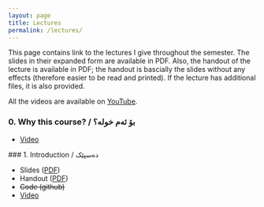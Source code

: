 ```yaml
---
layout: page
title: Lectures
permalink: /lectures/
---
```


<!-- <ul id="archive">


{% for gallery in site.data.lectures %}
  {% if lectures.id == page.galleryid %}
    <h1>{{ lectures.description }}</h1>
    {% for image in sortedimages %}
      <li class="archiveposturl">
        <span><a href="{{ site.url }}/graphs/{{ image.file }}">{{image.title }}</a></span><br>
<span class = "postlower">{{ image.caption }}<br />
<strong>Tags:</strong> {{ image.tags }}</span>
      </li>
    {% endfor %}
  {% endif %}
{% endfor %}

</ul> -->

This page contains link to the lectures I give throughout the semester. The slides in their expanded form are available in PDF. Also, the handout of the lecture is available in PDF; the handout is bascially the slides without any effects (therefore easier to be read and printed). If the lecture has additional files, it is also provided. 

All the videos are available on [YouTube](https://www.youtube.com/watch?v=cBuT4O4V2bk&list=PLkLLH3XpCIcHf6G0ZeKsq6558aPPr3UeV).


### 0. Why this course? / بۆ ئەم خولە؟
<ul id="archive">
  <li><i class="fab fa-youtube"></i> <a href="https://youtu.be/cBuT4O4V2bk" target="_blank">Video</a></li>
</ul>
### 1. Introduction / دەسپێک
<ul id="archive">
  <li><i class="fas fa-file-pdf"></i> Slides (<a href="https://github.com/sinaahmadi/KurdishCL/raw/master/lectures/lecture_1_introduction.pdf" target="_blank">PDF</a>)</li>
  <li><i class="fas fa-file-pdf"></i> Handout (<a href="https://github.com/sinaahmadi/KurdishCL/raw/master/lectures/lecture_1_introduction_handout.pdf" target="_blank">PDF</a>)</li>
  <li><i class="fab fa-github"></i> <strike>Code (github)</strike></li>
  <li><i class="fab fa-youtube"></i> <a href="https://youtu.be/-E9c8VG-fB4" target="_blank">Video</a></li>
</ul>

<!-- <ul id="archive">
{% for lectures in site.data.lectures %}
      <li class="archiveposturl">
        <span><a href="{{ site.url }}/{{ lectures.dirname }}/{{ lectures.filename }}.pdf">{{ lectures.title }}</a></span><br>
<span class = "postlower">
<strong>tl;dr:</strong> {{ lectures.tldr }}</span>
<strong style="font-size:100%; font-family: 'Titillium Web', sans-serif; float:right; padding-right: .5em">
	<a href="https://github.com/{{ site.githubdir}}/tree/master/{{ lectures.dirname }}"><i class="fab fa-github"></i></a>&nbsp;&nbsp;
<a href="https://github.com/{{ site.githubdir}}/tree/master/{{ lectures.dirname }}/{{ lectures.filename}}.Rmd"><i class="fab fa-r-project"></i></a>&nbsp;&nbsp;
<a href="https://github.com/{{ site.githubdir}}/blob/master/{{ lectures.dirname }}/{{ lectures.filename}}.pdf"><i class="fas fa-file-pdf"></i></a>
</strong> 
      </li>
{% endfor %}
</ul> -->
